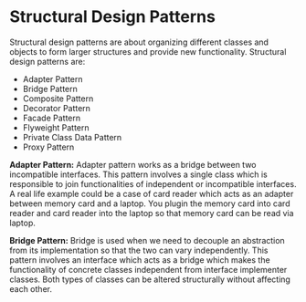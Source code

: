 # Structural Design Patterns

Structural design patterns are about organizing different classes and objects to form larger structures and provide new functionality. Structural design patterns are:

-   Adapter Pattern
-   Bridge Pattern
-   Composite Pattern
-   Decorator Pattern
-   Facade Pattern
-   Flyweight Pattern
-   Private Class Data Pattern
-   Proxy Pattern

**Adapter Pattern:** Adapter pattern works as a bridge between two incompatible interfaces. This pattern involves a single class which is responsible to join functionalities of independent or incompatible interfaces. A real life example could be a case of card reader which acts as an adapter between memory card and a laptop. You plugin the memory card into card reader and card reader into the laptop so that memory card can be read via laptop.

**Bridge Pattern:** Bridge is used when we need to decouple an abstraction from its implementation so that the two can vary independently. This pattern involves an interface which acts as a bridge which makes the functionality of concrete classes independent from interface implementer classes. Both types of classes can be altered structurally without affecting each other.
